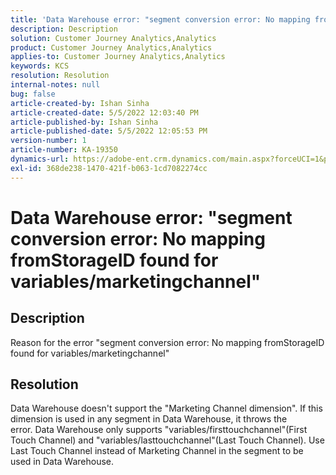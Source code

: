 ```yaml
---
title: 'Data Warehouse error: "segment conversion error: No mapping fromStorageID found for variables/marketingchannel"'
description: Description
solution: Customer Journey Analytics,Analytics
product: Customer Journey Analytics,Analytics
applies-to: Customer Journey Analytics,Analytics
keywords: KCS
resolution: Resolution
internal-notes: null
bug: false
article-created-by: Ishan Sinha
article-created-date: 5/5/2022 12:03:40 PM
article-published-by: Ishan Sinha
article-published-date: 5/5/2022 12:05:53 PM
version-number: 1
article-number: KA-19350
dynamics-url: https://adobe-ent.crm.dynamics.com/main.aspx?forceUCI=1&pagetype=entityrecord&etn=knowledgearticle&id=6b3d8862-6bcc-ec11-a7b5-6045bd00db25
exl-id: 368de238-1470-421f-b063-1cd7082274cc
---
```

# Data Warehouse error: "segment conversion error: No mapping fromStorageID found for variables/marketingchannel"

## Description

Reason for the error "segment conversion error: No mapping fromStorageID found for variables/marketingchannel"

## Resolution


Data Warehouse doesn't support the "Marketing Channel dimension". If this dimension is used in any segment in Data Warehouse, it throws the error. Data Warehouse only supports "variables/firsttouchchannel"(First Touch Channel) and "variables/lasttouchchannel"(Last Touch Channel). Use Last Touch Channel instead of Marketing Channel in the segment to be used in Data Warehouse.
